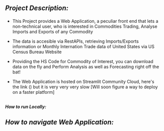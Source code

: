 <h2>
    
**_Project Description:_**
</h2>

- This Project provides a Web Application, a peculiar front end that lets a non-technical user, who is interested in Commodities Trading, Analyse Imports and Exports of any Commodity
- The data is accesible via RestAPIs, retrieving Imports/Exports information or Monthly Internation Trade data of United States via US Census Bureau Website
- Providing the HS Code for Commodity of Interest, you can download data on the fly and Perform Analysis as well as Forecasting right off the bat! 
- The Web Application is hosted on Streamlit Community Cloud, here's the link () but it is very very very slow [Will soon figure a way to deploy on a faster platform]


  <h2>
    
**_How to run Locally:_**
</h2>



  <h2>
    
**_How to navigate Web Application:_**
</h2>
